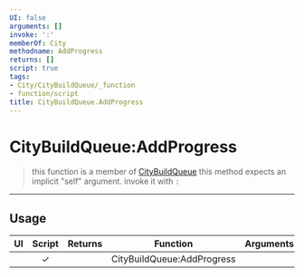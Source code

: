 ```yaml
---
UI: false
arguments: []
invoke: ':'
memberOf: City
methodname: AddProgress
returns: []
script: true
tags:
- City/CityBuildQueue/_function
- function/script
title: CityBuildQueue.AddProgress
---
```

# CityBuildQueue:AddProgress
> this function is a member of [CityBuildQueue](civ-6/lua/CityBuildQueue.md)
> this method expects an implicit "self" argument. invoke it with `:`
-----
## Usage
|  UI | Script | Returns | Function | Arguments |
|:---:|:------:|-------:|:--------:|:---------|
| |✓||CityBuildQueue:AddProgress||
